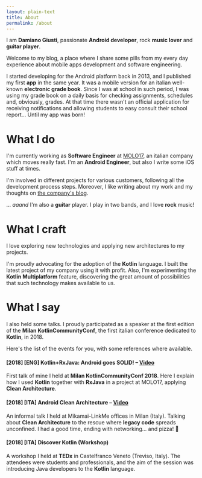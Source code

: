 ```yaml
---
layout: plain-text
title: About
permalink: /about
---
```


I am **Damiano Giusti**, passionate **Android developer**, rock **music lover** and **guitar player**.

Welcome to my blog, a place where I share some pills from my every day experience about mobile apps 
development and software engineering. 

I started developing for the Android platform back in 2013, and I published my first **app** in 
the same year. It was a mobile version for an italian well-known **electronic grade book**. Since I was
at school in such period, I was using my grade book on a daily basis for checking assignments, 
schedules and, obviously, grades. At that time there wasn't an official application for receiving
notifications and allowing students to easy consult their school report... Until my app was born!

# What I do

I'm currently working as **Software Engineer** at [MOLO17](https://molo17.com), an italian company 
which moves really fast. I'm an **Android Engineer**, but also I write some iOS stuff at times.

I'm involved in different projects for various customers, following all the development process steps.
Moreover, I like writing about my work and my thoughts on [the company's blog](https://blog.molo17.com).

... _aaand_ I'm also a **guitar** player. I play in two bands, and I love **rock** music!

# What I craft

I love exploring new technologies and applying new architectures to my projects. 

I'm proudly advocating for the adoption of the **Kotlin** language. I built the latest project of
my company using it with profit. Also, I'm experimenting the **Kotlin Multiplatform** feature, 
discovering the great amount of possibilities that such technology makes available to us. 

# What I say

I also held some talks. I proudly participated as a speaker at the first edition of the **Milan 
KotlinCommunityConf**, the first italian conference dedicated to **Kotlin**, in 2018.  

Here's the list of the events for you, with some references where available.

#### [2018] [ENG] Kotlin+RxJava: Android goes SOLID! – [Video](https://vimeo.com/279206868)
First talk of mine I held at **Milan KotlinCommunityConf 2018**. Here I explain how 
I used **Kotlin** together with **RxJava** in a project at MOLO17, applying **Clean Architecture**.  

#### [2018] [ITA] Android Clean Architecture – [Video](https://youtu.be/XViH7tGpffQ?t=1982)
An informal talk I held at Mikamai-LinkMe offices in Milan (Italy). Talking about **Clean Architecture**
to the rescue where **legacy code** spreads unconfined. I had a good time, ending with networking... 
and pizza! 🍕 

#### [2018] [ITA] Discover Kotlin (Workshop)  
A workshop I held at **TEDx** in Castelfranco Veneto (Treviso, Italy). The attendees were students and
professionals, and the aim of the session was introducing Java developers to the **Kotlin** language.  
